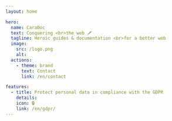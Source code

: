 ```yaml
---
layout: home

hero:
  name: CaraDoc
  text: Conquering <br>the web 🗡️
  tagline: Heroic guides & documentation <br>for a better web
  image:
    src: /logo.png
    alt:
  actions:
    - theme: brand
      text: Contact
      link: /en/contact

features:
  - title: Protect personal data in compliance with the GDPR
    details:
    icon: 🔒
    link: /en/gdpr/
---
```


